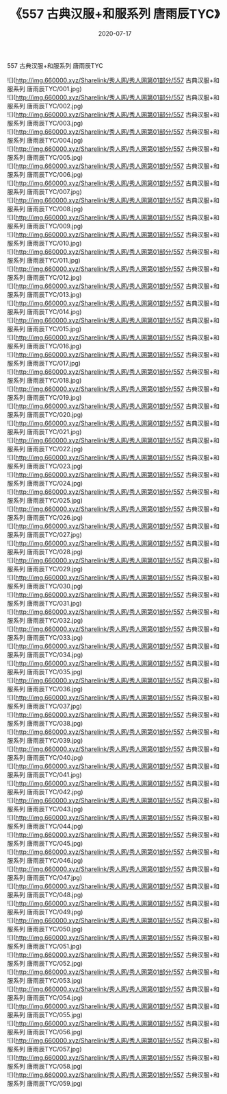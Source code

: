﻿---
layout: post
title:  《557 古典汉服+和服系列 唐雨辰TYC》
date:   2020-07-17
img: http://img.660000.xyz/Sharelink/秀人网/秀人网第01部分/557 古典汉服+和服系列 唐雨辰TYC/000.jpg
categories: [美女, 清纯, 唯美]
---

557 古典汉服+和服系列 唐雨辰TYC

  ![](http://img.660000.xyz/Sharelink/秀人网/秀人网第01部分/557 古典汉服+和服系列 唐雨辰TYC/001.jpg) <br> ![](http://img.660000.xyz/Sharelink/秀人网/秀人网第01部分/557 古典汉服+和服系列 唐雨辰TYC/002.jpg) <br> ![](http://img.660000.xyz/Sharelink/秀人网/秀人网第01部分/557 古典汉服+和服系列 唐雨辰TYC/003.jpg) <br> ![](http://img.660000.xyz/Sharelink/秀人网/秀人网第01部分/557 古典汉服+和服系列 唐雨辰TYC/004.jpg) <br> ![](http://img.660000.xyz/Sharelink/秀人网/秀人网第01部分/557 古典汉服+和服系列 唐雨辰TYC/005.jpg) <br> ![](http://img.660000.xyz/Sharelink/秀人网/秀人网第01部分/557 古典汉服+和服系列 唐雨辰TYC/006.jpg) <br> ![](http://img.660000.xyz/Sharelink/秀人网/秀人网第01部分/557 古典汉服+和服系列 唐雨辰TYC/007.jpg) <br> ![](http://img.660000.xyz/Sharelink/秀人网/秀人网第01部分/557 古典汉服+和服系列 唐雨辰TYC/008.jpg) <br> ![](http://img.660000.xyz/Sharelink/秀人网/秀人网第01部分/557 古典汉服+和服系列 唐雨辰TYC/009.jpg) <br> ![](http://img.660000.xyz/Sharelink/秀人网/秀人网第01部分/557 古典汉服+和服系列 唐雨辰TYC/010.jpg) <br> ![](http://img.660000.xyz/Sharelink/秀人网/秀人网第01部分/557 古典汉服+和服系列 唐雨辰TYC/011.jpg) <br> ![](http://img.660000.xyz/Sharelink/秀人网/秀人网第01部分/557 古典汉服+和服系列 唐雨辰TYC/012.jpg) <br> ![](http://img.660000.xyz/Sharelink/秀人网/秀人网第01部分/557 古典汉服+和服系列 唐雨辰TYC/013.jpg) <br> ![](http://img.660000.xyz/Sharelink/秀人网/秀人网第01部分/557 古典汉服+和服系列 唐雨辰TYC/014.jpg) <br> ![](http://img.660000.xyz/Sharelink/秀人网/秀人网第01部分/557 古典汉服+和服系列 唐雨辰TYC/015.jpg) <br> ![](http://img.660000.xyz/Sharelink/秀人网/秀人网第01部分/557 古典汉服+和服系列 唐雨辰TYC/016.jpg) <br> ![](http://img.660000.xyz/Sharelink/秀人网/秀人网第01部分/557 古典汉服+和服系列 唐雨辰TYC/017.jpg) <br> ![](http://img.660000.xyz/Sharelink/秀人网/秀人网第01部分/557 古典汉服+和服系列 唐雨辰TYC/018.jpg) <br> ![](http://img.660000.xyz/Sharelink/秀人网/秀人网第01部分/557 古典汉服+和服系列 唐雨辰TYC/019.jpg) <br> ![](http://img.660000.xyz/Sharelink/秀人网/秀人网第01部分/557 古典汉服+和服系列 唐雨辰TYC/020.jpg) <br> ![](http://img.660000.xyz/Sharelink/秀人网/秀人网第01部分/557 古典汉服+和服系列 唐雨辰TYC/021.jpg) <br> ![](http://img.660000.xyz/Sharelink/秀人网/秀人网第01部分/557 古典汉服+和服系列 唐雨辰TYC/022.jpg) <br> ![](http://img.660000.xyz/Sharelink/秀人网/秀人网第01部分/557 古典汉服+和服系列 唐雨辰TYC/023.jpg) <br> ![](http://img.660000.xyz/Sharelink/秀人网/秀人网第01部分/557 古典汉服+和服系列 唐雨辰TYC/024.jpg) <br> ![](http://img.660000.xyz/Sharelink/秀人网/秀人网第01部分/557 古典汉服+和服系列 唐雨辰TYC/025.jpg) <br> ![](http://img.660000.xyz/Sharelink/秀人网/秀人网第01部分/557 古典汉服+和服系列 唐雨辰TYC/026.jpg) <br> ![](http://img.660000.xyz/Sharelink/秀人网/秀人网第01部分/557 古典汉服+和服系列 唐雨辰TYC/027.jpg) <br> ![](http://img.660000.xyz/Sharelink/秀人网/秀人网第01部分/557 古典汉服+和服系列 唐雨辰TYC/028.jpg) <br> ![](http://img.660000.xyz/Sharelink/秀人网/秀人网第01部分/557 古典汉服+和服系列 唐雨辰TYC/029.jpg) <br> ![](http://img.660000.xyz/Sharelink/秀人网/秀人网第01部分/557 古典汉服+和服系列 唐雨辰TYC/030.jpg) <br> ![](http://img.660000.xyz/Sharelink/秀人网/秀人网第01部分/557 古典汉服+和服系列 唐雨辰TYC/031.jpg) <br> ![](http://img.660000.xyz/Sharelink/秀人网/秀人网第01部分/557 古典汉服+和服系列 唐雨辰TYC/032.jpg) <br> ![](http://img.660000.xyz/Sharelink/秀人网/秀人网第01部分/557 古典汉服+和服系列 唐雨辰TYC/033.jpg) <br> ![](http://img.660000.xyz/Sharelink/秀人网/秀人网第01部分/557 古典汉服+和服系列 唐雨辰TYC/034.jpg) <br> ![](http://img.660000.xyz/Sharelink/秀人网/秀人网第01部分/557 古典汉服+和服系列 唐雨辰TYC/035.jpg) <br> ![](http://img.660000.xyz/Sharelink/秀人网/秀人网第01部分/557 古典汉服+和服系列 唐雨辰TYC/036.jpg) <br> ![](http://img.660000.xyz/Sharelink/秀人网/秀人网第01部分/557 古典汉服+和服系列 唐雨辰TYC/037.jpg) <br> ![](http://img.660000.xyz/Sharelink/秀人网/秀人网第01部分/557 古典汉服+和服系列 唐雨辰TYC/038.jpg) <br> ![](http://img.660000.xyz/Sharelink/秀人网/秀人网第01部分/557 古典汉服+和服系列 唐雨辰TYC/039.jpg) <br> ![](http://img.660000.xyz/Sharelink/秀人网/秀人网第01部分/557 古典汉服+和服系列 唐雨辰TYC/040.jpg) <br> ![](http://img.660000.xyz/Sharelink/秀人网/秀人网第01部分/557 古典汉服+和服系列 唐雨辰TYC/041.jpg) <br> ![](http://img.660000.xyz/Sharelink/秀人网/秀人网第01部分/557 古典汉服+和服系列 唐雨辰TYC/042.jpg) <br> ![](http://img.660000.xyz/Sharelink/秀人网/秀人网第01部分/557 古典汉服+和服系列 唐雨辰TYC/043.jpg) <br> ![](http://img.660000.xyz/Sharelink/秀人网/秀人网第01部分/557 古典汉服+和服系列 唐雨辰TYC/044.jpg) <br> ![](http://img.660000.xyz/Sharelink/秀人网/秀人网第01部分/557 古典汉服+和服系列 唐雨辰TYC/045.jpg) <br> ![](http://img.660000.xyz/Sharelink/秀人网/秀人网第01部分/557 古典汉服+和服系列 唐雨辰TYC/046.jpg) <br> ![](http://img.660000.xyz/Sharelink/秀人网/秀人网第01部分/557 古典汉服+和服系列 唐雨辰TYC/047.jpg) <br> ![](http://img.660000.xyz/Sharelink/秀人网/秀人网第01部分/557 古典汉服+和服系列 唐雨辰TYC/048.jpg) <br> ![](http://img.660000.xyz/Sharelink/秀人网/秀人网第01部分/557 古典汉服+和服系列 唐雨辰TYC/049.jpg) <br> ![](http://img.660000.xyz/Sharelink/秀人网/秀人网第01部分/557 古典汉服+和服系列 唐雨辰TYC/050.jpg) <br> ![](http://img.660000.xyz/Sharelink/秀人网/秀人网第01部分/557 古典汉服+和服系列 唐雨辰TYC/051.jpg) <br> ![](http://img.660000.xyz/Sharelink/秀人网/秀人网第01部分/557 古典汉服+和服系列 唐雨辰TYC/052.jpg) <br> ![](http://img.660000.xyz/Sharelink/秀人网/秀人网第01部分/557 古典汉服+和服系列 唐雨辰TYC/053.jpg) <br> ![](http://img.660000.xyz/Sharelink/秀人网/秀人网第01部分/557 古典汉服+和服系列 唐雨辰TYC/054.jpg) <br> ![](http://img.660000.xyz/Sharelink/秀人网/秀人网第01部分/557 古典汉服+和服系列 唐雨辰TYC/055.jpg) <br> ![](http://img.660000.xyz/Sharelink/秀人网/秀人网第01部分/557 古典汉服+和服系列 唐雨辰TYC/056.jpg) <br> ![](http://img.660000.xyz/Sharelink/秀人网/秀人网第01部分/557 古典汉服+和服系列 唐雨辰TYC/057.jpg) <br> ![](http://img.660000.xyz/Sharelink/秀人网/秀人网第01部分/557 古典汉服+和服系列 唐雨辰TYC/058.jpg) <br> ![](http://img.660000.xyz/Sharelink/秀人网/秀人网第01部分/557 古典汉服+和服系列 唐雨辰TYC/059.jpg) <br>